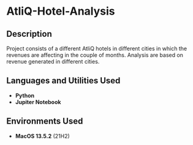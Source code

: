 <h1>AtliQ-Hotel-Analysis</h1>


<h2>Description</h2>
Project consists of a different AtliQ hotels in different cities in which the revenues are affecting in the couple of months. Analysis are based on revenue generated in different cities. 

<h2>Languages and Utilities Used</h2>

- <b>Python</b> 
- <b>Jupiter Notebook</b>

<h2>Environments Used </h2>

- <b>MacOS 13.5.2</b> (21H2)

